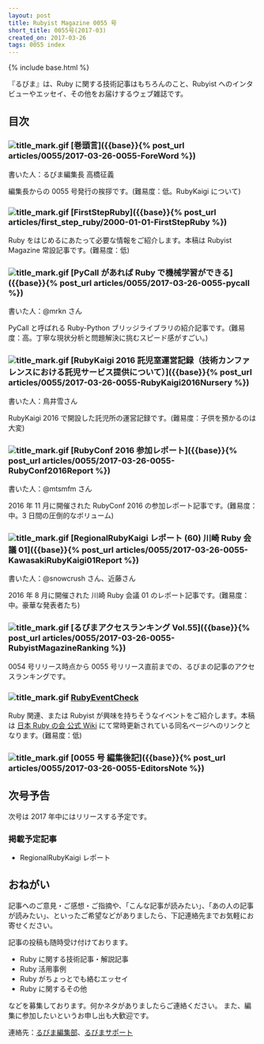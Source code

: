 ```yaml
---
layout: post
title: Rubyist Magazine 0055 号
short_title: 0055号(2017-03)
created_on: 2017-03-26
tags: 0055 index
---
```

{% include base.html %}


『るびま』は、Ruby に関する技術記事はもちろんのこと、Rubyist へのインタビューやエッセイ、その他をお届けするウェブ雑誌です。

## 目次

### ![title_mark.gif]({{base}}{{site.baseurl}}/images/title_mark.gif) [巻頭言]({{base}}{% post_url articles/0055/2017-03-26-0055-ForeWord %})

書いた人：るびま編集長 高橋征義

編集長からの 0055 号発行の挨拶です。(難易度：低。RubyKaigi について)

### ![title_mark.gif]({{base}}{{site.baseurl}}/images/title_mark.gif) [FirstStepRuby]({{base}}{% post_url articles/first_step_ruby/2000-01-01-FirstStepRuby %})

Ruby をはじめるにあたって必要な情報をご紹介します。本稿は Rubyist Magazine 常設記事です。(難易度：低)

### ![title_mark.gif]({{base}}{{site.baseurl}}/images/title_mark.gif) [PyCall があれば Ruby で機械学習ができる]({{base}}{% post_url articles/0055/2017-03-26-0055-pycall %})

書いた人：@mrkn さん

PyCall と呼ばれる Ruby-Python ブリッジライブラリの紹介記事です。(難易度：高。丁寧な現状分析と問題解決に挑むスピード感がすごい。)

### ![title_mark.gif]({{base}}{{site.baseurl}}/images/title_mark.gif) [RubyKaigi 2016 託児室運営記録（技術カンファレンスにおける託児サービス提供について）]({{base}}{% post_url articles/0055/2017-03-26-0055-RubyKaigi2016Nursery %})

書いた人：鳥井雪さん

RubyKaigi 2016 で開設した託児所の運営記録です。(難易度：子供を預かるのは大変)

### ![title_mark.gif]({{base}}{{site.baseurl}}/images/title_mark.gif) [RubyConf 2016 参加レポート]({{base}}{% post_url articles/0055/2017-03-26-0055-RubyConf2016Report %})

書いた人：@mtsmfm さん

2016 年 11 月に開催された RubyConf 2016 の参加レポート記事です。(難易度：中。3 日間の圧倒的なボリューム)

### ![title_mark.gif]({{base}}{{site.baseurl}}/images/title_mark.gif) [RegionalRubyKaigi レポート (60) 川崎 Ruby 会議 01]({{base}}{% post_url articles/0055/2017-03-26-0055-KawasakiRubyKaigi01Report %})

書いた人：@snowcrush さん、近藤さん

2016 年 8 月に開催された 川崎 Ruby 会議 01 のレポート記事です。(難易度：中。豪華な発表者たち)

### ![title_mark.gif]({{base}}{{site.baseurl}}/images/title_mark.gif) [るびまアクセスランキング Vol.55]({{base}}{% post_url articles/0055/2017-03-26-0055-RubyistMagazineRanking %})

0054 号リリース時点から 0055 号リリース直前までの、るびまの記事のアクセスランキングです。

### ![title_mark.gif]({{base}}{{site.baseurl}}/images/title_mark.gif) [RubyEventCheck](https://cosen.se/ruby-no-kai/RubyEventCheck)

Ruby 関連、または Rubyist が興味を持ちそうなイベントをご紹介します。本稿は [日本 Ruby の会 公式 Wiki](https://cosen.se/ruby-no-kai/) にて常時更新されている同名ページへのリンクとなります。(難易度：低)

### ![title_mark.gif]({{base}}{{site.baseurl}}/images/title_mark.gif) [0055 号 編集後記]({{base}}{% post_url articles/0055/2017-03-26-0055-EditorsNote %})

## 次号予告

次号は 2017 年中にはリリースする予定です。

### 掲載予定記事

* RegionalRubyKaigi レポート


## おねがい

記事へのご意見・ご感想・ご指摘や、「こんな記事が読みたい」、「あの人の記事が読みたい」、といったご希望などがありましたら、下記連絡先までお気軽にお寄せください。

記事の投稿も随時受け付けております。

* Ruby に関する技術記事・解説記事
* Ruby 活用事例
* Ruby がちょっとでも絡むエッセイ
* Ruby に関するその他


などを募集しております。何かネタがありましたらご連絡ください。
また、編集に参加したいというお申し出も大歓迎です。

連絡先：[るびま編集部](mailto:magazine@ruby-no-kai.org)、[るびまサポート](https://github.com/rubima/magazine.rubyist.net/discussions)
